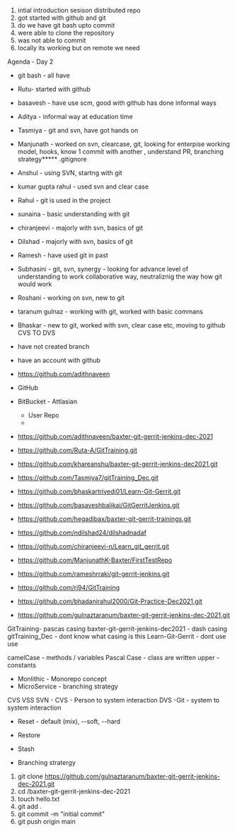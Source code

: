 1. intial introduction sesison distributed repo 
2. got started with github and git 
3. do we have git bash upto commit 
4. were able to clone the repository 
5. was not able to commit 
6. locally its working but on remote we need 


Agenda - Day 2 
- git bash - all have 

- Rutu- started with github 
- basavesh - have use scm, good with github has done informal ways 
- Aditya - informal way at education time 
- Tasmiya - git and svn, have got hands on 
- Manjunath - worked on svn, clearcase, git, looking for enterpise working model, hooks, know 1 commit with another , understand PR, branching strategy***** 
.gitignore 

- Anshul - using SVN, startng with git 
- kumar gupta rahul - used svn and clear case 
- Rahul - git is used in the project 
- sunaina - basic understanding with git 
- chiranjeevi - majorly with svn, basics of git 
- Dilshad - majorly with svn, basics of git 
- Ramesh - have used git in past 
- Subhasini - git, svn, synergy - looking for advance level of understanding to work collaborative way, neutraliznig the way how git would work 
- Roshani - working on svn, new to git 
- taranum gulnaz - working with git, worked with basic commans 
- Bhaskar - new to git, worked with svn, clear case etc, moving to github CVS TO DVS 


- have not created branch 
- have an account with github 

- https://github.com/adithnaveen
- GitHub
- BitBucket - Attlasian 
	- User Repo 
	- 


- https://github.com/adithnaveen/baxter-git-gerrit-jenkins-dec-2021 
- https://github.com/Ruta-A/GitTraining.git
- https://github.com/khareanshu/baxter-git-gerrit-jenkins-dec2021.git
- https://github.com/Tasmiya7/gitTraining_Dec.git
- https://github.com/bhaskartrivedi01/Learn-Git-Gerrit.git
- https://github.com/basaveshbalikai/GitGerritJenkins.git
- https://github.com/hegadibax/baxter-git-gerrit-trainings.git
- https://github.com/ndilshad24/dilshadnadaf 
- https://github.com/chiranjeevi-n/Learn_git_gerrit.git
- https://github.com/ManjunathK-Baxter/FirstTestRepo
- https://github.com/rameshrraki/git-gerrit-jenkins.git
- https://github.com/rj94/GitTraining
- https://github.com/bhadanirahul2000/Git-Practice-Dec2021.git
- https://github.com/gulnaztaranum/baxter-git-gerrit-jenkins-dec-2021.git





GitTraining- pascas casing 
baxter-git-gerrit-jenkins-dec2021 - dash casing 
gitTraining_Dec - dont know what casing is this
Learn-Git-Gerrit - dont use use 

camelCase - methods / variables 
Pascal Case - class are written 
upper - constants 



- Monlithic - Monorepo concept 
- MicroService  - branching strategy 

CVS
VSS 
SVN 
	- CVS - Person to system interaction 
DVS 
	-Git - system to system interaction


- Reset  - default (mix), --soft, --hard 
- Restore 
- Stash 

- Branching stratergy 


1. git clone https://github.com/gulnaztaranum/baxter-git-gerrit-jenkins-dec-2021.git
2. cd /baxter-git-gerrit-jenkins-dec-2021
3. touch hello.txt
4. git add . 
5. git commit -m "initial commit"
6. git push origin main 




